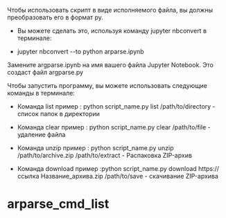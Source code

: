 Чтобы использовать скрипт в виде исполняемого файла, вы должны преобразовать его в формат py.
+ Вы можете сделать это, используя команду jupyter nbconvert в терминале:

+ jupyter nbconvert --to python arparse.ipynb

Замените argparse.ipynb на имя вашего файла Jupyter Notebook. Это создаст файл argparse.py

Чтобы запустить программу, вы можете использовать следующие команды в терминале:

+ Команда list пример : python script_name.py list /path/to/directory - список папок в директории

+ Команда clear пример : python script_name.py clear /path/to/file - удаление файла


+ Команда unzip пример : python script_name.py unzip /path/to/archive.zip /path/to/extract - Распаковка ZIP-архив

+ Команда download пример :python script_name.py download https://ссылка Название_архива.zip /path/to/save - скачивание ZIP-архива
# arparse_cmd_list
